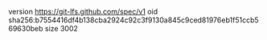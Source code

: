 version https://git-lfs.github.com/spec/v1
oid sha256:b7554416df4b138cba2924c92c3f9130a845c9ced81976eb1f51ccb569630beb
size 3002
